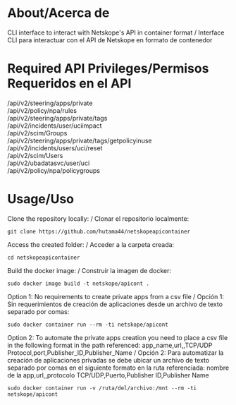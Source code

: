 # About/Acerca de
CLI interface to interact with Netskope's API in container format / Interface CLI para interactuar con el API de Netskope en formato de contenedor

# Required API Privileges/Permisos Requeridos en el API
/api/v2/steering/apps/private \
/api/v2/policy/npa/rules \
/api/v2/steering/apps/private/tags \
/api/v2/incidents/user/uciimpact \
/api/v2/scim/Groups	\
/api/v2/steering/apps/private/tags/getpolicyinuse \
/api/v2/incidents/users/uci/reset \
/api/v2/scim/Users	\
/api/v2/ubadatasvc/user/uci \
/api/v2/policy/npa/policygroups
 
# Usage/Uso
Clone the repository locally: / Clonar el repositorio localmente:
```
git clone https://github.com/hutama44/netskopeapicontainer
```
Access the created folder: / Acceder a la carpeta creada:
```
cd netskopeapicontainer
```
Build the docker image: / Construir la imagen de docker:
```
sudo docker image build -t netskope/apicont .
```
Option 1: No requirements to create private apps from a csv file / Opción 1: Sin requerimientos de creación de aplicaciones desde un archivo de texto separado por comas: 
```
sudo docker container run --rm -ti netskope/apicont
```
Option 2: To automate the private apps creation you need to place a csv file in the following format in the path referenced: app_name,url,,TCP/UDP Protocol,port,Publisher_ID,Publisher_Name / Opción 2: Para automatizar la creación de aplicaciones privadas se debe ubicar un archivo de texto separado por comas en el siguiente formato en la ruta referenciada: nombre de la app,url,,protocolo TCP/UDP,Puerto,Publisher ID,Publisher Name
```
sudo docker container run -v /ruta/del/archivo:/mnt --rm -ti netskope/apicont
```
